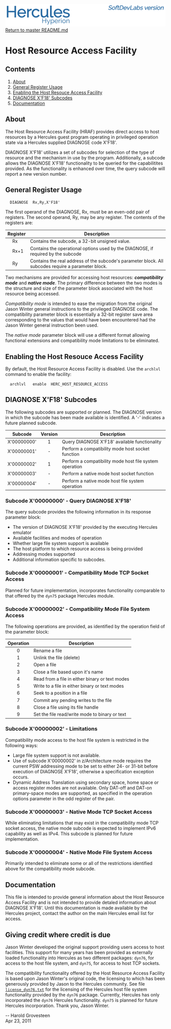 ![test image](images/image_header_herculeshyperionSDL.png)
[Return to master README.md](../README.md)

# Host Resource Access Facility

## Contents

1. [About](#About)
2. [General Register Usage](#General-Register-Usage)
3. [Enabling the Host Resouce Access Facility](#Enabling-the-Host-Resouce-Access-Facility)
4. [DIAGNOSE X'F18' Subcodes](#DIAGNOSE-XF18-Subcodes)
5. [Documentation](#Documentation)

## About

The Host Resource Access Facility (HRAF) provides direct access to host resources by a Hercules guest program operating in privileged operation state via a Hercules supplied DIAGNOSE code X'F18'.

DIAGNOSE X'F18' utilizes a set of subcodes for selection of the type of resource and the mechanism in use by the program.  Additionally, a subcode allows the DIAGNOSE X'F18' functionality to be queried for the capabilitites provided.  As the functionality is enhanced over time, the query subcode will report a new version number.

## General Register Usage

```
  DIAGNOSE  Rx,Ry,X'F18'
```

The first operand of the DIAGNOSE, Rx, must be an even-odd pair of registers.  The second operand, Ry, may be any register.  The contents of the registers are:

  Register  |  Description
------------| -------------------------------------------------
&nbsp; &nbsp; Rx        | Contains the subcode, a 32-bit unsigned value.
&nbsp; &nbsp; Rx+1      | Contains the operational options used by the DIAGNOSE, if required by the subcode
&nbsp; &nbsp; Ry        | Contains the real address of the subcode's parameter block.  All subcodes require a parameter block.

Two mechanisms are provided for accessing host resources: _**compatibility mode**_ and _**native mode**_. The primary difference between the two modes is the structure and size of the parameter block associated with the host resource being accessed.

_Compatibility mode_ is intended to ease the migration from the original Jason Winter general instructions to the privileged DIAGNOSE code.  The compatibility parameter block is essentially a 32-bit register save area corresponding to the values that would have been encountered had the Jason Winter general instruction been used.

The _native mode_ parameter block will use a different format allowing functional extensions and compatibility mode limitations to be eliminated.


## Enabling the Host Resouce Access Facility

By default, the Host Resource Access Facility is disabled.  Use the `archlvl` command to enable the facility:

```
  archlvl   enable  HERC_HOST_RESOURCE_ACCESS
```

## DIAGNOSE X'F18' Subcodes

The following subcodes are supported or planned.  The DIAGNOSE version in which the subcode has been made available is identified.  A '-' indicates a future planned subcode.  


   Subcode   |        Version     |  Description
------------ | ------------------ | ----------------------------------------------------
X'00000000'  | <center>1</center> |  Query DIAGNOSE X'F18' available functionality
X'00000001'  | <center>-</center> |  Perform a compatibility mode host socket function
X'00000002'  | <center>1</center> |  Perform a compatibility mode host file system operation
X'00000003'  | <center>-</center> |  Perform a native mode host socket function
X'00000004'  | <center>-</center> |  Perform a native mode host file system operation


### Subcode X'00000000' - Query DIAGNOSE X'F18'

The query subcode provides the following information in its response parameter block:

 *  The version of DIAGNOSE X'F18' provided by the executing Hercules emulator
 *  Available facilities and modes of operation
 *  Whether large file system support is available
 *  The host platform to which resource access is being provided
 *  Addressing modes supported
 *  Additional information specific to subcodes.


### Subcode X'00000001' - Compatibility Mode TCP Socket Access

Planned for future implementation, incorporates functionality comparable to that offered by the `dyn75` package Hercules module.


### Subcode X'00000002' - Compatibility Mode File System Access

The following operations are provided, as identified by the operation field of the parameter block:


  Operation        |  Description
-------------------| -------------------------------------------------
<center>0</center> |  Rename a file
<center>1</center> |  Unlink the file (delete)
<center>2</center> |  Open a file
<center>3</center> |  Close a file based upon it's name
<center>4</center> |  Read from a file in either binary or text modes
<center>5</center> |  Write to a file in either binary or text modes
<center>6</center> |  Seek to a position in a file
<center>7</center> |  Commit any pending writes to the file
<center>8</center> |  Close a file using its file handle
<center>9</center> |  Set the file read/write mode to binary or text


### Subcode X'00000002' - Limitations

Compatibility mode access to the host file system is restricted in the following ways:

 * Large file system support is not available.
 * Use of subcode X'00000002' in z/Architecture mode requires the current PSW addressing mode to be set to either 24- or 31-bit before execution of DIAGNOSE X'F18', otherwise a specification exception occurs.
 * Dynamic Address Translation using secondary space, home space or access register modes are not available.  Only DAT-off and DAT-on primary-space modes are supported, as specified in the operation options parameter in the odd register of the pair.


### Subcode X'00000003' - Native Mode TCP Socket Access

While eliminating limitations that may exist in the compatibility mode TCP socket
access, the native mode subcode is expected to implement IPv6 capability as well as
IPv4.  This subcode is planned for future implementation.


### Subcode X'00000004' - Native Mode File System Access

Primarily intended to eliminate some or all of the restrictions identified above
for the compatibility mode subcode.


## Documentation

This file is intended to provide general information about the Host Resource Access Facility and is not intended to provide detaled information about DIAGNOSE X'F18'. Until this documentation is made available by the Hercules project, contact the author on the main Hercules email list for access.


## Giving credit where credit is due

Jason Winter developed the original support providing users access to host facilities.  This support for many years has been provided as externally loaded functionality into Hercules as two different packages: `dyn76`, for access to the host file system, and `dyn75`, for access to host TCP sockets.

The compatibility functionality offered by the Host Resource Access Facility is based upon Jason Winter's original code, the licensing to which has been generously provided by Jason to the Hercules community.
See file [`license_dyn76.txt`](../license_dyn76.txt) for the licensing of the Hercules host file system functionality provided by the `dyn76` package.  Currently, Hercules has only incorporated the `dyn76` Hercules functionality.
`dyn75` is planned for future Hercules incorporation.  Thank you, Jason Winter.

-- Harold Grovesteen  
Apr 23, 2011

